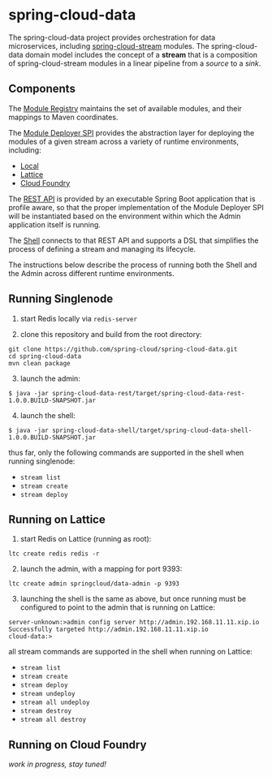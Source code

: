 # spring-cloud-data

The spring-cloud-data project provides orchestration for data microservices, including
[spring-cloud-stream](https://github.com/spring-cloud/spring-cloud-stream) modules.
The spring-cloud-data domain model includes the concept of a **stream** that is a composition
of spring-cloud-stream modules in a linear pipeline from a *source* to a *sink*.

## Components

The [Module Registry](https://github.com/spring-cloud/spring-cloud-data/tree/master/spring-cloud-data-module-registry)
maintains the set of available modules, and their mappings to Maven coordinates.

The [Module Deployer SPI](https://github.com/spring-cloud/spring-cloud-data/tree/master/spring-cloud-data-module-deployers/spring-cloud-data-module-deployer-spi)
provides the abstraction layer for deploying the modules of a given stream across a variety of runtime environments, including:
* [Local](https://github.com/spring-cloud/spring-cloud-data/tree/master/spring-cloud-data-module-deployers/spring-cloud-data-module-deployer-local)
* [Lattice](https://github.com/spring-cloud/spring-cloud-data/tree/master/spring-cloud-data-module-deployers/spring-cloud-data-module-deployer-lattice)
* [Cloud Foundry](https://github.com/spring-cloud/spring-cloud-data/tree/master/spring-cloud-data-module-deployers/spring-cloud-data-module-deployer-cloudfoundry)

The [REST API](https://github.com/spring-cloud/spring-cloud-data/tree/master/spring-cloud-data-rest) is provided by an executable Spring Boot application
that is profile aware, so that the proper implementation of the Module Deployer SPI will be instantiated based on the environment within which the Admin
application itself is running.

The [Shell](https://github.com/spring-cloud/spring-cloud-data/tree/master/spring-cloud-data-shell) connects to that REST API and supports a DSL that simplifies the process of defining a stream and managing its lifecycle.

The instructions below describe the process of running both the Shell and the Admin across different runtime environments.

## Running Singlenode

1. start Redis locally via `redis-server`

2. clone this repository and build from the root directory:

```
git clone https://github.com/spring-cloud/spring-cloud-data.git
cd spring-cloud-data
mvn clean package
```

3. launch the admin:

```
$ java -jar spring-cloud-data-rest/target/spring-cloud-data-rest-1.0.0.BUILD-SNAPSHOT.jar
```

4. launch the shell:

```
$ java -jar spring-cloud-data-shell/target/spring-cloud-data-shell-1.0.0.BUILD-SNAPSHOT.jar
```

thus far, only the following commands are supported in the shell when running singlenode:
* `stream list`
* `stream create`
* `stream deploy`

## Running on Lattice

1. start Redis on Lattice (running as root):

```
ltc create redis redis -r
```

2. launch the admin, with a mapping for port 9393:

```
ltc create admin springcloud/data-admin -p 9393
```

3. launching the shell is the same as above, but once running must be
configured to point to the admin that is running on Lattice:

```
server-unknown:>admin config server http://admin.192.168.11.11.xip.io
Successfully targeted http://admin.192.168.11.11.xip.io
cloud-data:>
```

all stream commands are supported in the shell when running on Lattice:
* `stream list`
* `stream create`
* `stream deploy`
* `stream undeploy`
* `stream all undeploy`
* `stream destroy`
* `stream all destroy`

## Running on Cloud Foundry

*work in progress, stay tuned!*
